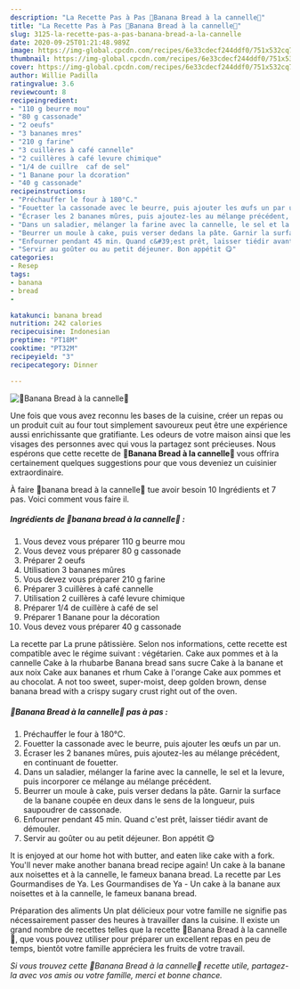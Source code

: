 ```yaml
---
description: "La Recette Pas à Pas 🍌Banana Bread à la cannelle🍌"
title: "La Recette Pas à Pas 🍌Banana Bread à la cannelle🍌"
slug: 3125-la-recette-pas-a-pas-banana-bread-a-la-cannelle
date: 2020-09-25T01:21:48.989Z
image: https://img-global.cpcdn.com/recipes/6e33cdecf244ddf0/751x532cq70/🍌banana-bread-a-la-cannelle🍌-photo-principale-de-la-recette.jpg
thumbnail: https://img-global.cpcdn.com/recipes/6e33cdecf244ddf0/751x532cq70/🍌banana-bread-a-la-cannelle🍌-photo-principale-de-la-recette.jpg
cover: https://img-global.cpcdn.com/recipes/6e33cdecf244ddf0/751x532cq70/🍌banana-bread-a-la-cannelle🍌-photo-principale-de-la-recette.jpg
author: Willie Padilla
ratingvalue: 3.6
reviewcount: 8
recipeingredient:
- "110 g beurre mou"
- "80 g cassonade"
- "2 oeufs"
- "3 bananes mres"
- "210 g farine"
- "3 cuillères à café cannelle"
- "2 cuillères à café levure chimique"
- "1/4 de cuillre  caf de sel"
- "1 Banane pour la dcoration"
- "40 g cassonade"
recipeinstructions:
- "Préchauffer le four à 180°C."
- "Fouetter la cassonade avec le beurre, puis ajouter les œufs un par un."
- "Écraser les 2 bananes mûres, puis ajoutez-les au mélange précédent, en continuant de fouetter."
- "Dans un saladier, mélanger la farine avec la cannelle, le sel et la levure, puis incorporer ce mélange au mélange précédent."
- "Beurrer un moule à cake, puis verser dedans la pâte. Garnir la surface de la banane coupée en deux dans le sens de la longueur, puis saupoudrer de cassonade."
- "Enfourner pendant 45 min. Quand c&#39;est prêt, laisser tiédir avant de démouler."
- "Servir au goûter ou au petit déjeuner. Bon appétit 😋"
categories:
- Resep
tags:
- banana
- bread
- 

katakunci: banana bread  
nutrition: 242 calories
recipecuisine: Indonesian
preptime: "PT18M"
cooktime: "PT32M"
recipeyield: "3"
recipecategory: Dinner

---
```



![🍌Banana Bread à la cannelle🍌](https://img-global.cpcdn.com/recipes/6e33cdecf244ddf0/751x532cq70/🍌banana-bread-a-la-cannelle🍌-photo-principale-de-la-recette.jpg)

Une fois que vous avez reconnu les bases de la cuisine, créer un repas ou un produit cuit au four tout simplement savoureux peut être une expérience aussi enrichissante que gratifiante. Les odeurs de votre maison ainsi que les visages des personnes avec qui vous la partagez sont précieuses. Nous espérons que cette recette de <strong> 🍌Banana Bread à la cannelle🍌 </strong> vous offrira certainement quelques suggestions pour que vous deveniez un cuisinier extraordinaire.

<!--inarticleads1-->

À faire 🍌banana bread à la cannelle🍌 tue avoir besoin 10 Ingrédients et 7 pas. Voici comment vous faire il.

##### Ingrédients de 🍌banana bread à la cannelle🍌 :

1. Vous devez vous préparer 110 g beurre mou
1. Vous devez vous préparer 80 g cassonade
1. Préparer 2 oeufs
1. Utilisation 3 bananes mûres
1. Vous devez vous préparer 210 g farine
1. Préparer 3 cuillères à café cannelle
1. Utilisation 2 cuillères à café levure chimique
1. Préparer 1/4 de cuillère à café de sel
1. Préparer 1 Banane pour la décoration
1. Vous devez vous préparer 40 g cassonade


La recette par La prune pâtissière. Selon nos informations, cette recette est compatible avec le régime suivant : végétarien. Cake aux pommes et à la cannelle Cake à la rhubarbe Banana bread sans sucre Cake à la banane et aux noix Cake aux bananes et rhum Cake à l&#39;orange Cake aux pommes et au chocolat. A not too sweet, super-moist, deep golden brown, dense banana bread with a crispy sugary crust right out of the oven. 

<!--inarticleads2-->

##### 🍌Banana Bread à la cannelle🍌 pas à pas :

1. Préchauffer le four à 180°C.
1. Fouetter la cassonade avec le beurre, puis ajouter les œufs un par un.
1. Écraser les 2 bananes mûres, puis ajoutez-les au mélange précédent, en continuant de fouetter.
1. Dans un saladier, mélanger la farine avec la cannelle, le sel et la levure, puis incorporer ce mélange au mélange précédent.
1. Beurrer un moule à cake, puis verser dedans la pâte. Garnir la surface de la banane coupée en deux dans le sens de la longueur, puis saupoudrer de cassonade.
1. Enfourner pendant 45 min. Quand c&#39;est prêt, laisser tiédir avant de démouler.
1. Servir au goûter ou au petit déjeuner. Bon appétit 😋


It is enjoyed at our home hot with butter, and eaten like cake with a fork. You&#39;ll never make another banana bread recipe again! Un cake à la banane aux noisettes et à la cannelle, le fameux banana bread. La recette par Les Gourmandises de Ya. Les Gourmandises de Ya - Un cake à la banane aux noisettes et à la cannelle, le fameux banana bread. 

<!--inarticleads1-->

<p>
Préparation des aliments Un plat délicieux pour votre famille ne signifie pas nécessairement passer des heures à travailler dans la cuisine. Il existe un grand nombre de recettes telles que la recette 🍌Banana Bread à la cannelle🍌, que vous pouvez utiliser pour préparer un excellent repas en peu de temps, bientôt votre famille appréciera les fruits de votre travail.
</p>

<p>
<i>Si vous trouvez cette 🍌Banana Bread à la cannelle🍌 recette utile, partagez-la avec vos amis ou votre famille, merci et bonne chance.</i>
</p>
